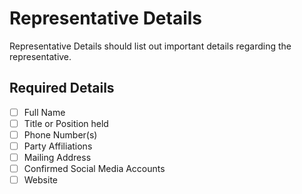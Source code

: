 # Representative Details

Representative Details should list out important details regarding the representative.

## Required Details

* [ ] Full Name
* [ ] Title or Position held
* [ ] Phone Number(s)
* [ ] Party Affiliations
* [ ] Mailing Address
* [ ] Confirmed Social Media Accounts
* [ ] Website
